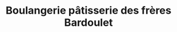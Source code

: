 ---
title: "Boulangerie pâtisserie des frères Bardoulet"
url: /contrevoz/boulangerie-patisserie-des-freres-bardoulet/
shop: Bäckerei
---